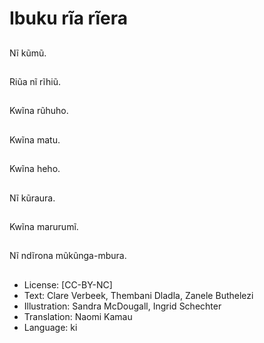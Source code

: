 # Ibuku rĩa rĩera

##
Nĩ kũmũ.

##
Riũa nĩ rĩhiũ.

##
Kwĩna rũhuho.

##
Kwĩna matu.

##
Kwĩna heho.

##
Nĩ kũraura.

##
Kwĩna marurumĩ.

##
Nĩ ndĩrona mũkũnga-mbura.

##
* License: [CC-BY-NC]
* Text: Clare Verbeek, Thembani Dladla, Zanele Buthelezi
* Illustration: Sandra McDougall, Ingrid Schechter
* Translation: Naomi Kamau
* Language: ki
